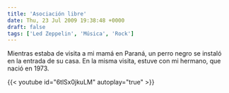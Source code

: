 ```yaml
---
title: 'Asociación libre'
date: Thu, 23 Jul 2009 19:38:48 +0000
draft: false
tags: ['Led Zeppelin', 'Música', 'Rock']
---
```


Mientras estaba de visita a mi mamá en Paraná, un perro negro se instaló en la 
entrada de su casa. En la misma visita, estuve con mi hermano, que nació en 1973.

{{< youtube id="6tlSx0jkuLM" autoplay="true" >}}
